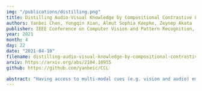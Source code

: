 ```yaml
---
img: "/publications/distilling.png"
title: Distilling Audio-Visual Knowledge by Compositional Contrastive Learning
authors: Yanbei Chen, Yongqin Xian, Almut Sophia Koepke, Zeynep Akata
publisher: IEEE Conference on Computer Vision and Pattern Recognition, CVPR 
year: 2021
month: 4
day: 22
date: "2021-04-10"
filename: distilling-audio-visual-knowledge-by-compositional-contrastive-learning
arxiv: https://arxiv.org/abs/2104.10955
github: https://github.com/yanbeic/CCL

abstract: "Having access to multi-modal cues (e.g. vision and audio) empowers some cognitive tasks to be done faster compared to learning from a single modality. In this work, we propose to transfer knowledge across heterogeneous modalities, even though these data modalities may not be semantically correlated. Rather than directly aligning the representations of different modalities, we compose audio, image, and video representations across modalities to uncover richer multi-modal knowledge. Our main idea is to learn a compositional embedding that closes the cross-modal semantic gap and captures the task-relevant semantics, which facilitates pulling together representations across modalities by compositional contrastive learning. We establish a new, comprehensive multi-modal distillation benchmark on three video datasets: UCF101, ActivityNet, and VGGSound. Moreover, we demonstrate that our model significantly outperforms a variety of existing knowledge distillation methods in transferring audio-visual knowledge to improve video representation learning." 
---
```


